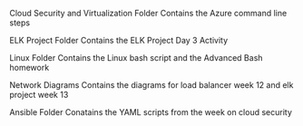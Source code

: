Cloud Security and Virtualization Folder
Contains the Azure command line steps

ELK Project Folder
Contains the ELK Project Day 3 Activity

Linux Folder
Contains the Linux bash script and the Advanced Bash homework

Network Diagrams
Contains the diagrams for load balancer week 12 and elk project week 13

Ansible Folder
Conatains the YAML scripts from the week on cloud security
